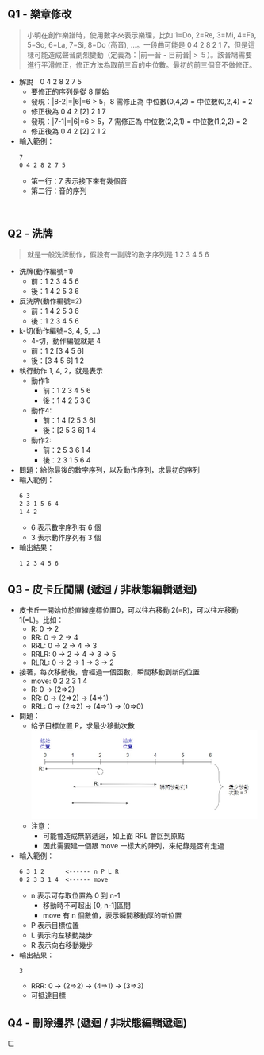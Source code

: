 ## Q1 - 樂章修改
> 小明在創作樂譜時，使用數字來表示樂理，比如 1=Do, 2=Re, 3=Mi, 4=Fa, 5=So, 6=La, 7=Si, 8=Do (高音), ...。一段曲可能是 0 4 2 8 2 1 7，但是這樣可能造成聲音劇烈變動（定義為：|前一音 - 目前音| > ５）。該音鳩需要進行平滑修正，修正方法為取前三音的中位數。最初的前三個音不做修正。
- 解說　0 4 2 8 2 7 5
  - 要修正的序列是從 8 開始
  - 發現：|8-2|=|6|=6 > 5，8 需修正為 中位數(0,4,2) = 中位數(0,2,4) = 2
  - 修正後為 0 4 2 [2] 2 1 7
  - 發現：|7-1|=|6|=6 > 5，7 需修正為 中位數(2,2,1) = 中位數(1,2,2) = 2
  - 修正後為 0 4 2 [2] 2 1 2
- 輸入範例：
  ```
  7
  0 4 2 8 2 7 5
  ```
  - 第一行：7 表示接下來有幾個音
  - 第二行：音的序列
  
<br>

## Q2 - 洗牌
> 就是一般洗牌動作，假設有一副牌的數字序列是 1 2 3 4 5 6
- 洗牌(動作編號=1) 
  - 前：1 2 3 4 5 6
  - 後：1 4 2 5 3 6
- 反洗牌(動作編號=2) 
  - 前：1 4 2 5 3 6
  - 後：1 2 3 4 5 6
- k-切(動作編號=3, 4, 5, ...) 
  - 4-切，動作編號就是 4
  - 前：1 2 [3 4 5 6]
  - 後：[3 4 5 6] 1 2
- 執行動作 1, 4, 2，就是表示
  - 動作1:
    - 前：1 2 3 4 5 6
    - 後：1 4 2 5 3 6
  - 動作4:
    - 前：1 4 [2 5 3 6]
    - 後：[2 5 3 6] 1 4
  - 動作2:
    - 前：2 5 3 6 1 4
    - 後：2 3 1 5 6 4
- 問題：給你最後的數字序列，以及動作序列，求最初的序列
- 輸入範例：
  ```
  6 3
  2 3 1 5 6 4
  1 4 2
  ```
  - 6 表示數字序列有 6 個
  - 3 表示動作序列有 3 個
- 輸出結果：
  ```
  1 2 3 4 5 6
  ```

## Q3 - 皮卡丘闖關 (遞迴 / 非狀態編輯遞迴)
- 皮卡丘一開始位於直線座標位置0，可以往右移動 2(=R)，可以往左移動 1(=L)。比如：
  - R: 0 -> 2
  - RR: 0 -> 2 -> 4
  - RRL: 0 -> 2 -> 4 -> 3
  - RRLR: 0 -> 2 -> 4 -> 3 -> 5
  - RLRL: 0 -> 2 -> 1 -> 3 -> 2
- 接著，每次移動後，會經過一個函數，瞬間移動到新的位置
  - move: 0 2 2 3 1 4
  - R: 0 -> (2=>2)
  - RR: 0 -> (2=>2) -> (4=>1)
  - RRL: 0 -> (2=>2) -> (4=>1) -> (0=>0)
- 問題：
  - 給予目標位置 P，求最少移動次數
    ![](20191026-Q3.jpg)
  - 注意：
    - 可能會造成無窮遞迴，如上面 RRL 會回到原點
    - 因此需要建一個跟 move 一樣大的陣列，來紀錄是否有走過
- 輸入範例：
  ```
  6 3 1 2      <------ n P L R
  0 2 3 3 1 4  <------ move
  ```
  - n 表示可存取位置為 0 到 n-1
    - 移動時不可超出 [0, n-1]區間
    - move 有 n 個數值，表示瞬間移動厚的新位置
  - P 表示目標位置
  - L 表示向左移動幾步
  - R 表示向右移動幾步
- 輸出結果：
  ```
  3
  ```
  - RRR: 0 -> (2=>2) -> (4=>1) -> (3=>3)
  - 可抵達目標

## Q4 - 刪除邊界 (遞迴 / 非狀態編輯遞迴)     
  ㄈ
